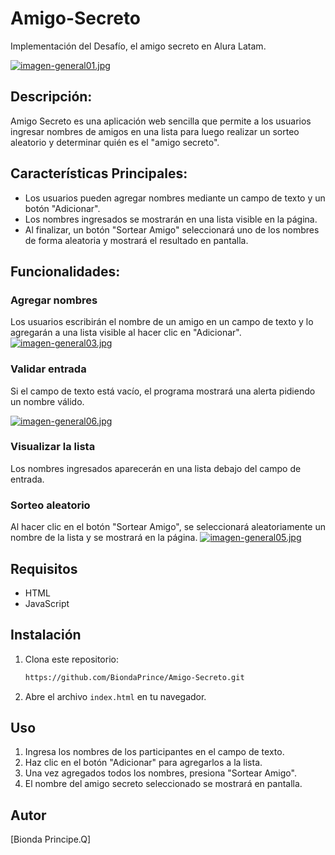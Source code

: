 # Amigo-Secreto
Implementación del Desafío, el amigo secreto en Alura Latam. 

[![imagen-general01.jpg](https://i.postimg.cc/vmFtKwkL/imagen-general01.jpg)](https://postimg.cc/RWdt3yMN)
## Descripción:
Amigo Secreto es una aplicación web sencilla que permite a los usuarios ingresar nombres de amigos en una lista para luego realizar un sorteo aleatorio y determinar quién es el "amigo secreto".

## Características Principales:
- Los usuarios pueden agregar nombres mediante un campo de texto y un botón "Adicionar".
- Los nombres ingresados se mostrarán en una lista visible en la página.
- Al finalizar, un botón "Sortear Amigo" seleccionará uno de los nombres de forma aleatoria y mostrará el resultado en pantalla.

## Funcionalidades:

### Agregar nombres
Los usuarios escribirán el nombre de un amigo en un campo de texto y lo agregarán a una lista visible al hacer clic en "Adicionar".
[![imagen-general03.jpg](https://i.postimg.cc/QdrBGNNt/imagen-general03.jpg)](https://postimg.cc/ppqVKHFb)

### Validar entrada
Si el campo de texto está vacío, el programa mostrará una alerta pidiendo un nombre válido.

[![imagen-general06.jpg](https://i.postimg.cc/gJ5qbw25/imagen-general06.jpg)](https://postimg.cc/476hzxtb)

### Visualizar la lista
Los nombres ingresados aparecerán en una lista debajo del campo de entrada.


### Sorteo aleatorio
Al hacer clic en el botón "Sortear Amigo", se seleccionará aleatoriamente un nombre de la lista y se mostrará en la página.
[![imagen-general05.jpg](https://i.postimg.cc/mhWrsVsq/imagen-general05.jpg)](https://postimg.cc/YL87N6jf)
## Requisitos
- HTML
- JavaScript

## Instalación
1. Clona este repositorio:
   ```sh
   https://github.com/BiondaPrince/Amigo-Secreto.git
   ```
2. Abre el archivo `index.html` en tu navegador.

## Uso
1. Ingresa los nombres de los participantes en el campo de texto.
2. Haz clic en el botón "Adicionar" para agregarlos a la lista.
3. Una vez agregados todos los nombres, presiona "Sortear Amigo".
4. El nombre del amigo secreto seleccionado se mostrará en pantalla.

## Autor
[Bionda Principe.Q] 


